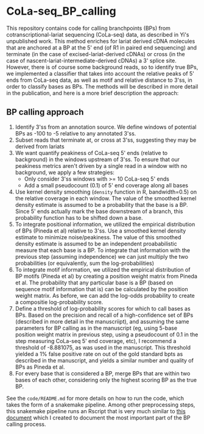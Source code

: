 # CoLa-seq_BP_calling

This repository contains code for calling branchpoints (BPs) from cotranscriptional-lariat sequencing (CoLa-seq) data, as described in Yi's unpublished work. This method enriches for lariat derived cDNA molecules that are anchored at a BP at the 5' end (of R1 in paired end sequencing) and terminate (in the case of excised-lariat-derived cDNAs) or cross (in the case of nascent-lariat-intermediate-derived cDNAs) a 3' splice site. However, there is of course some background reads, so to identify true BPs, we implemented a classifier that takes into account the relative peaks of 5' ends from CoLa-seq data, as well as motif and relative distance to 3'ss, in order to classify bases as BPs. The methods will be described in more detail in the publication, and here is a more brief description the approach:

## BP calling approach

1. Identify 3'ss from an annotation source. We define windows of potential BPs as -100 to -5 relative to any annotated 3'ss.
1. Subset reads that terminate at, or cross at 3'ss, suggesting they may be derived from lariats
1. We want quantify peakiness of CoLa-seq 5' ends (relative to background) in the windows upstream of 3'ss. To ensure that our peakiness metrics aren't driven by a single read in a window with no background, we apply a few strategies:
    - Only consider 3'ss windows with >= 10 CoLa-seq 5' ends
    - Add a small pseudocount (0.1) of 5' end coverage along all bases
1. Use kernel density smoothing (`density` function in R, bandwidth=0.5) on the relative coverage in each window. The value of the smoothed kernel density estimate is assumed to be a probability that the base is a BP. Since 5' ends actually mark the base downstream of a branch, this probability function has to be shifted down a base.
1. To integrate positional information, we utilized the empirical distribution of BPs (Pineda et al) relative to 3'ss. Use a smoothed kernel density estimate to minimize noise/peakiness. The value of this smoothed density estimate is assumed to be an independent proababilistic measure that each base is a BP. To integrate that information with the previous step (assuming independence) we can just multiply the two probabilities (or equivalently, sum the log-probabilities)
1. To integrate motif information, we utilized the empirical distribution of BP motifs (Pineda et al) by creating a position weight matrix from Pineda et al. The probability that any particular base is a BP (based on sequence motif information that is) can be calculated by the position weight matrix. As before, we can add the log-odds probability to create a compositie log-probability score.
1. Define a threshold of log-probability scores for which to call bases as BPs. Based on the precision and recall of a high-confidence set of BPs (described in more detail in the manuscriipt), and assuming the same parameters for BP calling as in the manuscript (eg, using 5-base position weight matrix in previous step, using a pseudocount of 0.1 in the step measuring CoLa-seq 5' end coverage, etc), I recommend a threshold of -8.881075, as was used in the manuscript. This threshold yielded a 1% false positive rate on out of the gold standard bpts as described in the manuscript, and yields a similar number and quality of BPs as Pineda et al.
1. For every base that is considered a BP, merge BPs that are within two bases of each other, considering only the highest scoring BP as the true BP.


See the `code/README.md` for more details on how to run the code, which takes the form of a snakemake pipeline. Among other preprocessing steps, this snakemake pipeline runs an Rscript that is very much similar to [this document](https://github.com/bfairkun/cola-seq_bp_calling/blob/main/documentation/ScoreBranchpointsComposite.pdf) which I created to document the most important part of the BP calling process.
